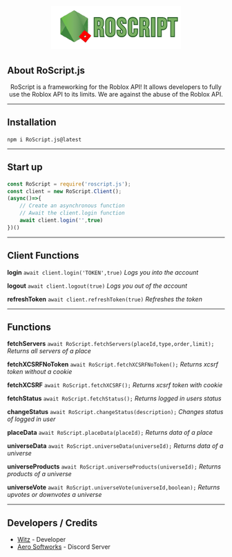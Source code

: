 <h1 align="center">
    <img src="https://raw.githubusercontent.com/E-Witz/RoScript.js/main/Images/Untitled%20(3).png"></img>
</h1>

## About RoScript.js
<p align="center">RoScript is a frameworking for the Roblox API! It allows developers to fully use the Roblox API to its limits. We are against the abuse of the Roblox API.</p>

---

## Installation

`npm i RoScript.js@latest`

---

## Start up

```js
const RoScript = require('roscript.js');
const client = new RoScript.Client();
(async()=>{
    // Create an asynchronous function
    // Await the client.login function
    await client.login('',true)
})()
```
---

## Client Functions
**login**
`await client.login('TOKEN',true)`
_Logs you into the account_

**logout**
`await client.logout(true)`
_Logs you out of the account_

**refreshToken**
`await client.refreshToken(true)`
_Refreshes the token_

---

## Functions
**fetchServers**
`await RoScript.fetchServers(placeId,type,order,limit);`
_Returns all servers of a place_

**fetchXCSRFNoToken**
`await RoScript.fetchXCSRFNoToken();`
_Returns xcsrf token without a cookie_

**fetchXCSRF**
`await RoScript.fetchXCSRF();`
_Returns xcsrf token with cookie_

**fetchStatus**
`await RoScript.fetchStatus();`
_Returns logged in users status_

**changeStatus**
`await RoScript.changeStatus(description);`
_Changes status of logged in user_

**placeData**
`await RoScript.placeData(placeId);`
_Returns data of a place_

**universeData**
`await RoScript.universeData(universeId);`
_Returns data of a universe_

**universeProducts**
`await RoScript.universeProducts(universeId);`
_Returns products of a universe_

**universeVote**
`await RoScript.universeVote(universeId,boolean);`
_Returns upvotes or downvotes a universe_

---

## Developers / Credits
* [Witz](https://github.com/WitzyBlitz) - Developer
* [Aero Softworks](https://discord.com/invite/HdPtp4rEHR) - Discord Server
